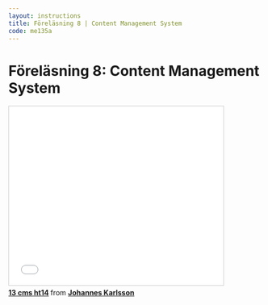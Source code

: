 ```yaml
---
layout: instructions
title: Föreläsning 8 | Content Management System
code: me135a
---
```


# Föreläsning 8: Content Management System

<div class="video">
    <iframe src="//www.slideshare.net/slideshow/embed_code/40763800" width="425" height="355" frameborder="0" marginwidth="0" marginheight="0" scrolling="no" style="border:1px solid #CCC; border-width:1px; margin-bottom:5px; max-width: 100%;" allowfullscreen> </iframe> <div style="margin-bottom:5px"> <strong> <a href="//www.slideshare.net/jokarlsson/13-cms-ht14" title="13 cms ht14" target="_blank">13 cms ht14</a> </strong> from <strong><a href="//www.slideshare.net/jokarlsson" target="_blank">Johannes Karlsson</a></strong> </div>
</div>

